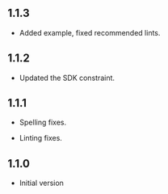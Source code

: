 ## 1.1.3

- Added example, fixed recommended lints.

## 1.1.2

- Updated the SDK constraint.

## 1.1.1

- Spelling fixes.

- Linting fixes.

## 1.1.0

- Initial version
